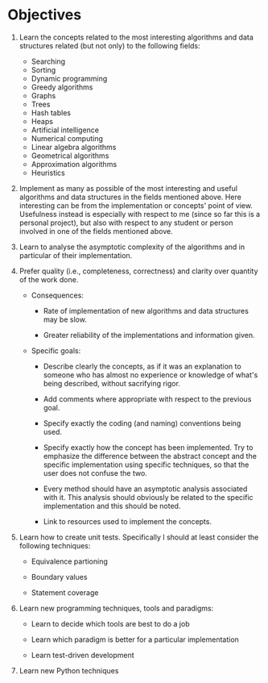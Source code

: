 # Objectives

1. Learn the concepts related to the most interesting algorithms and data structures related (but not only) to the following fields:

	- Searching
	- Sorting
	- Dynamic programming
	- Greedy algorithms
	- Graphs
	- Trees
	- Hash tables
	- Heaps
	- Artificial intelligence
	- Numerical computing
	- Linear algebra algorithms
	- Geometrical algorithms
	- Approximation algorithms
	- Heuristics
		
2. Implement as many as possible of the most interesting and useful algorithms and data structures in the fields mentioned above.
Here interesting can be from the implementation or concepts' point of view. Usefulness instead is especially with respect to me (since so far this is a personal project), but also with respect to any student or person involved in one of the fields mentioned above.

3. Learn to analyse the asymptotic complexity of the algorithms and in particular of their implementation.

4. Prefer quality (i.e., completeness, correctness) and clarity over quantity of the work done.
	
	- Consequences:

		- Rate of implementation of new algorithms and data structures may be slow.
		
		- Greater reliability of the implementations and information given.

	- Specific goals:

		- Describe clearly the concepts,
		as if it was an explanation to someone who has almost no experience or knowledge of what's being described, without sacrifying rigor.

		- Add comments where appropriate with respect to the previous goal.

		- Specify exactly the coding (and naming) conventions being used. 

		- Specify exactly how the concept has been implemented. Try to emphasize the difference between the abstract concept and the specific implementation using specific techniques, so that the user does not confuse the two.

        - Every method should have an asymptotic analysis associated with it. This analysis should obviously be related to the specific implementation and this should be noted.

        - Link to resources used to implement the concepts.

5. Learn how to create unit tests. Specifically I should at least consider the following techniques:

	- Equivalence partioning

	- Boundary values

	- Statement coverage

6. Learn new programming techniques, tools and paradigms:
	
	- Learn to decide which tools are best to do a job

	- Learn which paradigm is better for a particular implementation

	- Learn test-driven development

7. Learn new Python techniques
